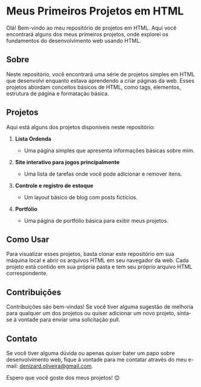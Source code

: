 # Meus Primeiros Projetos em HTML

Olá! Bem-vindo ao meu repositório de projetos em HTML. Aqui você encontrará alguns dos meus primeiros projetos, onde explorei os fundamentos do desenvolvimento web usando HTML.

## Sobre

Neste repositório, você encontrará uma série de projetos simples em HTML que desenvolvi enquanto estava aprendendo a criar páginas da web. Esses projetos abordam conceitos básicos de HTML, como tags, elementos, estrutura de página e formatação básica.

## Projetos

Aqui está alguns dos projetos disponíveis neste repositório:

1. **Lista Ordenda**
   - Uma página simples que apresenta informações básicas sobre mim.

2. **Site interativo para jogos principalmente**
   - Uma lista de tarefas onde você pode adicionar e remover itens.

3. **Controle e registro de estoque**
   - Um layout básico de blog com posts fictícios.

4. **Portfólio**
   - Uma página de portfólio básica para exibir meus projetos.

## Como Usar

Para visualizar esses projetos, basta clonar este repositório em sua máquina local e abrir os arquivos HTML em seu navegador da web. Cada projeto está contido em sua própria pasta e tem seu próprio arquivo HTML correspondente.

## Contribuições

Contribuições são bem-vindas! Se você tiver alguma sugestão de melhoria para qualquer um dos projetos ou quiser adicionar um novo projeto, sinta-se à vontade para enviar uma solicitação pull.

## Contato

Se você tiver alguma dúvida ou apenas quiser bater um papo sobre desenvolvimento web, fique à vontade para me contatar através do meu e-mail: [denizard.oliveira@gmail.com](mailto:seu-email@example.com).

Espero que você goste dos meus projetos! 😊

